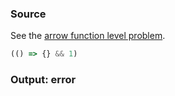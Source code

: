 ### Source
See the [arrow function level problem](../../../../parser/docs/arrow-function-level-problem.md).

```js
(() => {} && 1)
```

### Output: error
